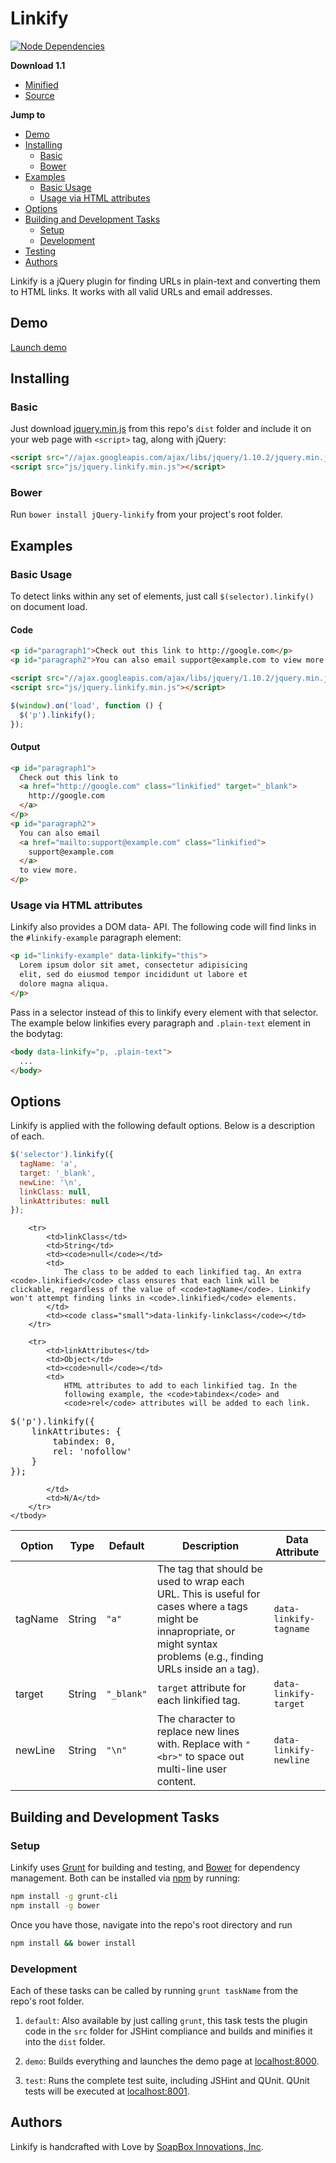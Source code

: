 # Linkify

[![Node Dependencies](https://david-dm.org/SoapBox/jQuery-linkify/dev-status.png)](https://david-dm.org/SoapBox/jQuery-linkify)

__Download 1.1__
- [Minified](https://github.com/SoapBox/jQuery-linkify/blob/master/dist/jquery.linkify.min.js)
- [Source](https://github.com/SoapBox/jQuery-linkify/blob/master/dist/jquery.linkify.js)

__Jump to__
- [Demo](#demo)
- [Installing](#installing)
  - [Basic](#basic)
  - [Bower](#bower)
- [Examples](#examples)
  - [Basic Usage](#basic-usage)
  - [Usage via HTML attributes](#usage-via-html-attributes)
- [Options](#options)
- [Building and Development Tasks](#building-and-development-tasks)
  - [Setup](#setup)
  - [Development](#development)
- [Testing](#testing)
- [Authors](#authors)

Linkify is a jQuery plugin for finding URLs in plain-text and converting them to HTML links. It works with all valid URLs and email addresses.

## Demo
[Launch demo](http://soapbox.github.io/jQuery-linkify/)

## Installing

### Basic
Just download [jquery.min.js](https://github.com/HitSend/jQuery-linkify/blob/master/dist/jquery.linkify.min.js) from this repo's `dist` folder and include it on your web page with `<script>` tag, along with jQuery:

```html
<script src="//ajax.googleapis.com/ajax/libs/jquery/1.10.2/jquery.min.js"></script>
<script src="js/jquery.linkify.min.js"></script>
```

### Bower
Run `bower install jQuery-linkify` from your project's root folder.


## Examples

### Basic Usage

To detect links within any set of elements, just call `$(selector).linkify()` on document load.

#### Code

```html
<p id="paragraph1">Check out this link to http://google.com</p>
<p id="paragraph2">You can also email support@example.com to view more.</p>

<script src="//ajax.googleapis.com/ajax/libs/jquery/1.10.2/jquery.min.js"></script>
<script src="js/jquery.linkify.min.js"></script>
```

```javascript
$(window).on('load', function () {
  $('p').linkify();
});
```

#### Output

``` html
<p id="paragraph1">
  Check out this link to
  <a href="http://google.com" class="linkified" target="_blank">
    http://google.com
  </a>
</p>
<p id="paragraph2">
  You can also email
  <a href="mailto:support@example.com" class="linkified">
    support@example.com
  </a>
  to view more.
</p>
```

### Usage via HTML attributes

Linkify also provides a DOM data- API. The following code will find links in the `#linkify-example` paragraph element:

```html
<p id="linkify-example" data-linkify="this">
  Lorem ipsum dolor sit amet, consectetur adipisicing
  elit, sed do eiusmod tempor incididunt ut labore et
  dolore magna aliqua.
</p>
```

Pass in a selector instead of this to linkify every element with that selector. The example below linkifies every paragraph and `.plain-text` element in the bodytag:

```html
<body data-linkify="p, .plain-text">
  ...
</body>
```

## Options

Linkify is applied with the following default options. Below is a description of each.

```javascript
$('selector').linkify({
  tagName: 'a',
  target: '_blank',
  newLine: '\n',
  linkClass: null,
  linkAttributes: null
});
```

<table>
	<thead>
		<tr>
			<th>Option</th>
			<th>Type</th>
			<th>Default</th>
			<th>Description</th>
			<th>Data Attribute</th>
		</tr>
	</thead>
	<tbody>
		<tr>
			<td>tagName</td>
			<td>String</td>
			<td><code>"a"</code></td>
			<td>
				The tag that should be used to wrap each URL. This is
				useful for cases where <code>a</code> tags might be
				innapropriate, or might syntax problems (e.g., finding
				URLs inside an <code>a</code> tag).
			</td>
			<td>
				<code class="small">data-linkify-tagname</code>
			</td>
		</tr>
		<tr>
			<td>target</td>
			<td>String</td>
			<td><code>"_blank"</code></td>
			<td><code>target</code> attribute for each linkified tag.</td>
			<td><code class="small">data-linkify-target</code></td>
		</tr>
		<tr>
			<td>newLine</td>
			<td>String</td>
			<td><code>"\n"</code></td>
			<td>
				The character to replace new lines with. Replace with
				<code>"&lt;br&gt;"</code> to space out multi-line user
				content.
			</td>
			<td><code class="small">data-linkify-newline</code></td>
		</tr>

		<tr>
			<td>linkClass</td>
			<td>String</td>
			<td><code>null</code></td>
			<td>
				The class to be added to each linkified tag. An extra <code>.linkified</code> class ensures that each link will be clickable, regardless of the value of <code>tagName</code>. Linkify won't attempt finding links in <code>.linkified</code> elements.
			</td>
			<td><code class="small">data-linkify-linkclass</code></td>
		</tr>

		<tr>
			<td>linkAttributes</td>
			<td>Object</td>
			<td><code>null</code></td>
			<td>
				HTML attributes to add to each linkified tag. In the
				following example, the <code>tabindex</code> and
				<code>rel</code> attributes will be added to each link.

<pre>
$('p').linkify({
	linkAttributes: {
		tabindex: 0,
		rel: 'nofollow'
	}
});
</pre>

			</td>
			<td>N/A</td>
		</tr>
	</tbody>
</table>

## Building and Development Tasks

### Setup

Linkify uses [Grunt](http://gruntjs.com/) for building and testing, and
[Bower](http://bower.io/) for dependency management. Both can be installed
via [npm](https://npmjs.org/) by running:

```bash
npm install -g grunt-cli
npm install -g bower
```

Once you have those, navigate into the repo's root directory and run

```bash
npm install && bower install
```

### Development

Each of these tasks can be called by running `grunt taskName` from the
repo's root folder.

1. `default`: Also available by just calling `grunt`, this task tests
the plugin code in the `src` folder for JSHint compliance and builds and
minifies it into the `dist` folder.

2. `demo`: Builds everything and launches the demo page at
[localhost:8000](http://localhost:8000/).

3. `test`: Runs the complete test suite, including JSHint and QUnit. QUnit
tests will be executed at [localhost:8001](http://localhost:8000/).


## Authors
Linkify is handcrafted with Love by [SoapBox Innovations, Inc](http://soapboxhq.com).
